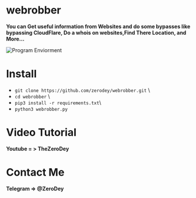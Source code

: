 # webrobber
**You can Get useful information from Websites and do some bypasses like bypassing CloudFlare, Do a whois on websites,Find There Location, and More...**


![Program Enviorment](https://github.com/zerodey/webrobber/blob/main/github.png)


# Install

* `git clone https://github.com/zerodey/webrobber.git` \
* `cd webrobber` \
* `pip3 install -r requirements.txt`\
* `python3 webrobber.py`


# Video Tutorial 
**Youtube = > TheZeroDey**

# Contact Me
**Telegram => @ZeroDey**
